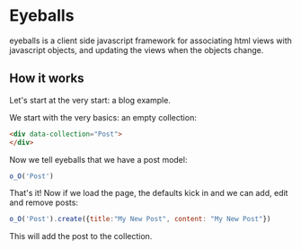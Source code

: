 # Eyeballs #

eyeballs is a client side javascript framework for associating html views with javascript objects, and updating the views when the objects change.

## How it works ##

Let's start at the very start: a blog example.

We start with the very basics: an empty collection:

```html
<div data-collection="Post">
</div>
```

Now we tell eyeballs that we have a post model:

```javascript
o_O('Post')
```

That's it! Now if we load the page, the defaults kick in and we can add, edit and remove posts:

```javascript
o_O('Post').create({title:"My New Post", content: "My New Post"})
```

This will add the post to the collection.
